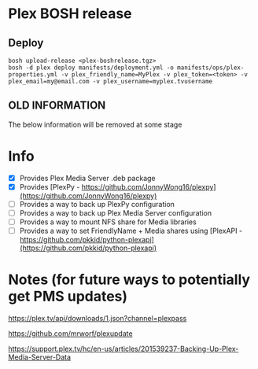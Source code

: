 # Plex BOSH release

## Deploy
```
bosh upload-release <plex-boshrelease.tgz>
bosh -d plex deploy manifests/deployment.yml -o manifests/ops/plex-properties.yml -v plex_friendly_name=MyPlex -v plex_token=<token> -v plex_email=my@email.com -v plex_username=myplex.tvusername
```

## OLD INFORMATION
The below information will be removed at some stage
# Info
* [x] Provides Plex Media Server .deb package
* [x] Provides [PlexPy - https://github.com/JonnyWong16/plexpy](https://github.com/JonnyWong16/plexpy)
* [ ] Provides a way to back up PlexPy configuration
* [ ] Provides a way to back up Plex Media Server configuration
* [ ] Provides a way to mount NFS share for Media libraries
* [ ] Provides a way to set FriendlyName + Media shares using [PlexAPI - https://github.com/pkkid/python-plexapi](https://github.com/pkkid/python-plexapi)

# Notes (for future ways to potentially get PMS updates)
https://plex.tv/api/downloads/1.json?channel=plexpass

https://github.com/mrworf/plexupdate

https://support.plex.tv/hc/en-us/articles/201539237-Backing-Up-Plex-Media-Server-Data
